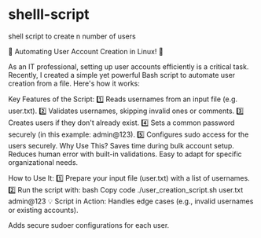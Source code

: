 # shelll-script
shell script to create n number of users 

🚀 Automating User Account Creation in Linux! 🐧

As an IT professional, setting up user accounts efficiently is a critical task. Recently, I created a simple yet powerful Bash script to automate user creation from a file. Here's how it works:

Key Features of the Script:
1️⃣ Reads usernames from an input file (e.g. user.txt).
2️⃣ Validates usernames, skipping invalid ones or comments.
3️⃣ Creates users if they don't already exist.
4️⃣ Sets a common password securely (in this example: admin@123).
5️⃣ Configures sudo access for the users securely.
Why Use This?
Saves time during bulk account setup.
Reduces human error with built-in validations.
Easy to adapt for specific organizational needs.

How to Use It:
1️⃣ Prepare your input file (user.txt) with a list of usernames.
2️⃣ Run the script with:
bash
Copy code
./user_creation_script.sh user.txt admin@123
💡 Script in Action:
Handles edge cases (e.g., invalid usernames or existing accounts).

Adds secure sudoer configurations for each user.
